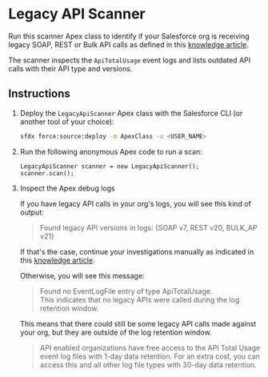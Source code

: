 # Legacy API Scanner

Run this scanner Apex class to identify if your Salesforce org is receiving legacy SOAP, REST or Bulk API calls as defined in this [knowledge article](https://help.salesforce.com/articleView?id=000351312&type=1&mode=1&language=en_US).

The scanner inspects the `ApiTotalUsage` event logs and lists outdated API calls with their API type and versions.

## Instructions

1. Deploy the `LegacyApiScanner` Apex class with the Salesforce CLI (or another tool of your choice):

   ```sh
   sfdx force:source:deploy -m ApexClass -u <USER_NAME>
   ```

1. Run the following anonymous Apex code to run a scan:

   ```apex
   LegacyApiScanner scanner = new LegacyApiScanner();
   scanner.scan();
   ```

1. Inspect the Apex debug logs

   If you have legacy API calls in your org's logs, you will see this kind of output:

   > Found legacy API versions in logs: {SOAP v7, REST v20, BULK_AP v21}

   If that's the case, continue your investigations manually as indicated in this [knowledge article](https://help.salesforce.com/articleView?id=000351312&type=1&mode=1&language=en_US).

   Otherwise, you will see this message:

   > Found no EventLogFile entry of type ApiTotalUsage.<br/>
   > This indicates that no legacy APIs were called during the log retention window.

   This means that there could still be some legacy API calls made against your org, but they are outside of the log retention window.

   > API enabled organizations have free access to the API Total Usage event log files with 1-day data retention. For an extra cost, you can access this and all other log file types with 30-day data retention.
